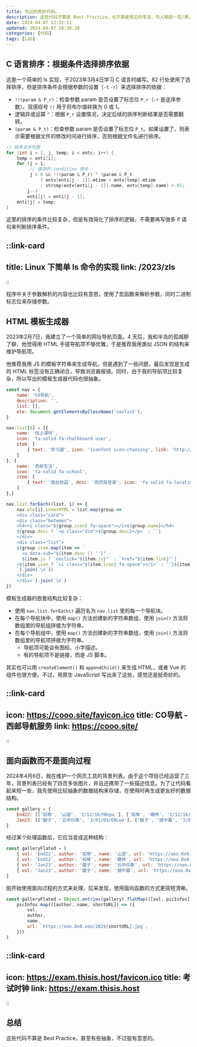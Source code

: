 ```yaml
---
title: 写过的奇妙代码。
description: 这些代码不算是 Best Practice，也不算是常见的写法，令人眼前一亮/黑。
date: 2024-04-07 12:32:11
updated: 2024-04-07 20:38:20
categories: [代码]
tags: [Lab]
---
```


## C 语言排序：根据条件选择排序依据

这是一个简单的 ls 实现，于2023年3月4日学习 C 语言时编写。82 行处使用了选择排序，但是排序条件会根据参数的设置（`-t` `-r`）来选择排序的依据：

- `!!(param & P_r)`：检查参数 param 是否设置了标志位 `P_r`（`-r` 是逆序参数）。双感叹号 `!!` 用于将布尔值转换为 0 或 1。
- 逻辑异或运算 `^`：根据 `P_r` 设置情况，决定后续的排序判断结果是否需要翻转。
- `(param & P_t)`：检查参数 param 是否设置了标志位 `P_t`。如果设置了，则表示需要根据文件的修改时间进行排序，否则根据文件名进行排序。

```c
// 排序文件列表
for (int i = 1, j, temp; i < entc; i++) {
    temp = enti[i];
    for (j = i;
         // 排序的 condition 很长
         j > 0 && !!(param & P_r) ^ (param & P_t
             ? entv[enti[j - 1]].mtime > entv[temp].mtime
             : strcmp(entv[enti[j - 1]].name, entv[temp].name) > 0);
        j--)
        enti[j] = enti[j - 1];
    enti[j] = temp;
}
```

这里的排序的条件比较复杂，但是有效简化了排序的逻辑，不需要再写很多 if 语句来判断排序条件。

::link-card
---
title: Linux 下简单 ls 命令的实现
link: /2023/zls
---
::

程序中关于参数解析的内容也比较有意思，使用了宏函数来解析参数，同时二进制标志位来存储参数。

## HTML 模板生成器

2023年2月7日，我建立了一个简单的网址导航页面。4 天后，我和半岛的孤城聊了聊，他觉得用 HTML 手搓导航项不够优雅，于是推荐我用类似 JSON 的结构来维护导航项。

他推荐我用 JS 的模板字符串来生成导航，但是遇到了一些问题，最后发现是生成的 HTML 标签没有正确闭合，导致浏览器报错。同时，由于我的导航项比较复杂，所以写出的模板生成器代码也很抽象。

```js
const nav = {
    name: 'CO导航',
    description: '',
    list: [],
    ele: document.getElementsByClassName('navlist'),
}

nav.list[0] = [{
    name: '线上课时',
    icon: 'fa-solid fa-chalkboard-user',
    item: [
        { text: '学习通', icon: 'iconfont icon-chaoxing', link: 'http://i.chaoxing.com/' },
    ]
}, {
    name: '西邮生活',
    icon: 'fa-solid fa-school',
    item: [
        { text: '我在校园', desc: '网页版登录', icon: 'fa-solid fa-location-dot', js: 'dialog.showMsg(this.textContent)' },
    ]
},]

nav.list.forEach((list, i) => {
    nav.ele[i].innerHTML = list.map(group => `
    <div class="card">
    <div class="between">
    <h4><i class="${group.icon} fa-space"></i>${group.name}</h4>
    ${group.desc ? `<p class="dim">${group.desc}</p>` : ``}
    </div>
    <div class="list">
    ${group.item.map(item => `
      <a data-sub="${item.desc || ''}"
      ${item.js ? `onclick="${item.js}"` : `href="${item.link}"`}
    >${item.icon ? `<i class="${item.icon} fa-space"></i>` : ``}${item.text}</a>
    `).join(`\n`)}
    </div>
    </div>`).join(`\n`)
})
```

模板生成器的嵌套结构比较复杂：

- 使用 `nav.list.forEach()` 遍历名为 `nav.list` 里的每一个导航块。
- 在每个导航块中，使用 `map()` 方法创建新的字符串数组，使用 `join()` 方法将数组里的导航组拼接为字符串。
- 在每个导航组中，使用 `map()` 方法创建新的字符串数组，使用 `join()` 方法将数组里的导航项拼接为字符串。
  - 导航项可能会有图标、小字描述。
  - 有的导航项不是链接，而是 JS 脚本。

其实也可以用 `createElement()` 和 `appendChild()` 来生成 HTML，或者 Vue 的组件也很方便。不过，用原生 JavaScript 写出来了这些，感觉还是挺奇妙的。

::link-card
---
icon: https://cooo.site/favicon.ico
title: CO导航 - 西邮导航服务
link: https://cooo.site/
---
::

## 面向函数而不是面向过程

2024年4月6日，我在维护一个网页工具的背景列表。由于这个项目已经运营了三年，背景列表已经有了四百多张图片，并且还携带了一些描述信息。为了让代码看起来短一些，我先使用比较抽象的数据结构来存储，在使用时再生成更友好的数据结构。

```js
const gallery = {
    End22: [['呱唧', '山望', '2/12/16/HBqoL'], ['呱唧', '瞰林', '2/12/16/HBBGX'],],
    Jan23: [['酸子', '云中印象', '3/01/03/E8Lwa'], ['酸子', '镜中暮', '3/01/03/E8HSK'],],
}
```

经过某个处理函数后，它应当变成这种结构：

```js
const galleryFlated = [
    { vol: 'End22', author: '呱唧', name: '山望', url: 'https://ooo.0x0.ooo/2022/12/16/HBqoL.jpg' },
    { vol: 'End22', author: '呱唧', name: '瞰林', url: 'https://ooo.0x0.ooo/2022/12/16/HBBGX.jpg' },
    { vol: 'Jan23', author: '酸子', name: '云中印象', url: 'https://ooo.0x0.ooo/2023/01/03/E8Lwa.jpg' },
    { vol: 'Jan23', author: '酸子', name: '镜中暮', url: 'https://ooo.0x0.ooo/2023/01/03/E8HSK.jpg' }
]
```

刚开始使用面向过程的方式来处理，后来发现，使用面向函数的方式更简短清晰。

```js
const galleryFlated = Object.entries(gallery).flatMap(([vol, picInfos]) =>
    picInfos.map(([author, name, shortURL]) => ({
        vol,
        author,
        name,
        url: `https://ooo.0x0.ooo/202${shortURL}.jpg`,
    }))
)
```

::link-card
---
icon: https://exam.thisis.host/favicon.ico
title: 考试时钟
link: https://exam.thisis.host
---
::

## 总结

这些代码不算是 Best Practice，甚至有些抽象，不过挺有意思的。

